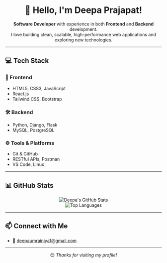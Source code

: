 <h1 align="center">👋 Hello, I'm Deepa Prajapat!</h1>

<p align="center">
  <b>Software Developer</b> with experience in both <b>Frontend</b> and <b>Backend</b> development.<br>
  I love building clean, scalable, high-performance web applications and exploring new technologies.
</p>

<hr>

<h2>💻 Tech Stack</h2>

<h3>🚀 Frontend</h3>
<ul>
  <li>HTML5, CSS3, JavaScript</li>
  <li>React.js</li>
  <li>Tailwind CSS, Bootstrap</li>
</ul>

<h3>🛠 Backend</h3>
<ul>
  <li>Python, Django, Flask</li>
  <li>MySQL, PostgreSQL</li>
</ul>

<h3>⚙️ Tools & Platforms</h3>
<ul>
  <li>Git & GitHub</li>
  <li>RESTful APIs, Postman</li>
  <li>VS Code, Linux</li>
</ul>

<hr>

<h2>📊 GitHub Stats</h2>

<p align="center">
  <img src="https://github-readme-stats.vercel.app/api?username=deepa12102004&show_icons=true&theme=radical" alt="Deepa's GitHub Stats" />
  <br>
  <img src="https://github-readme-stats.vercel.app/api/top-langs/?username=deepa12102004&layout=compact&theme=radical" alt="Top Languages" />
</p>

<hr>

<h2>📫 Connect with Me</h2>

<ul>
  <li>📧 <a href="mailto:deepaumrainiya1@gmail.com">deepaumrainiya1@gmail.com</a></li>
 
</ul>

<hr>

<p align="center">
  😊 <i>Thanks for visiting my profile!</i>
</p>
